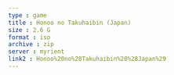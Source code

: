 ```yaml
---
type : game
title : Honoo no Takuhaibin (Japan)
size : 2.6 G
format : iso
archive : zip
server : myrient
link2 : Honoo%20no%20Takuhaibin%20%28Japan%29
---
```

